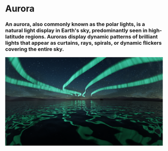 # Aurora
### An aurora, also commonly known as the polar lights, is a natural light display in Earth's sky, predominantly seen in high-latitude regions. Auroras display dynamic patterns of brilliant lights that appear as curtains, rays, spirals, or dynamic flickers covering the entire sky.

<img src = "https://github.com/Jael-Lois/Aurora/blob/main/northern%20lights.png">
